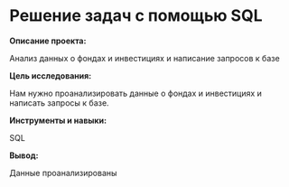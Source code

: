 # Решение задач с помощью SQL

**Описание проекта:**
    
Анализ данных о фондах и инвестициях и написание запросов к базе

**Цель исследования:**
    
Нам нужно проанализировать данные о фондах и инвестициях и написать запросы к базе.

**Инструменты и навыки:**

SQL

**Вывод:**
    
Данные проанализированы
